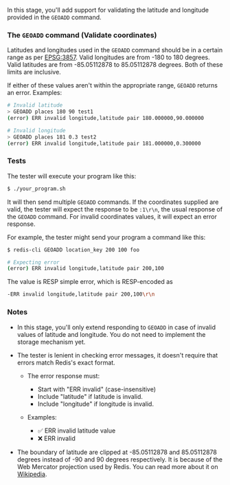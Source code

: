 In this stage, you'll add support for validating the latitude and longitude provided in the `GEOADD` command.

### The `GEOADD` command (Validate coordinates)
Latitudes and longitudes used in the `GEOADD` command should be in a certain range as per [EPSG:3857](https://epsg.io/3857). Valid longitudes are from -180 to 180 degrees. Valid latitudes are from -85.05112878 to 85.05112878 degrees. Both of these limits are inclusive.

If either of these values aren't within the appropriate range, `GEOADD` returns an error. Examples:

```bash
# Invalid latitude
> GEOADD places 180 90 test1
(error) ERR invalid longitude,latitude pair 180.000000,90.000000

# Invalid longitude
> GEOADD places 181 0.3 test2
(error) ERR invalid longitude,latitude pair 181.000000,0.300000
```

### Tests
The tester will execute your program like this:

```bash
$ ./your_program.sh
```

It will then send multiple `GEOADD` commands. If the coordinates supplied are valid, the tester will expect the response to be `:1\r\n`, the usual response of the `GEOADD` command. For invalid coordinates values, it will expect an error response.

For example, the tester might send your program a command like this:

```bash
$ redis-cli GEOADD location_key 200 100 foo

# Expecting error
(error) ERR invalid longitude,latitude pair 200,100
```

The value is RESP simple error, which is RESP-encoded as

```bash
-ERR invalid longitude,latitude pair 200,100\r\n
```

### Notes

- In this stage, you'll only extend responding to `GEOADD` in case of invalid values of latitude and longitude. You do not need to implement the storage mechanism yet.

- The tester is lenient in checking error messages, it doesn't require that errors match Redis's exact format.
    - The error response must:
        - Start with "ERR invalid" (case-insensitive)
        - Include "latitude" if latitude is invalid.
        - Include "longitude" if longitude is invalid.

    - Examples:
        - ✅ ERR invalid latitude value
        - ❌ ERR invalid

- The boundary of latitude are clipped at -85.05112878 and 85.05112878 degrees instead of -90 and 90 degrees respectively. It is because of the Web Mercator projection used by Redis. You can read more about it on [Wikipedia](https://en.wikipedia.org/wiki/Web_Mercator_projection).
